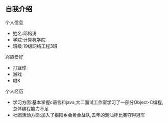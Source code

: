 自我介绍
--
个人信息
* 姓名:邱榕涛
* 学院:计算机学院
* 班级:19级网络工程3班

兴趣爱好
* 打篮球
* 游戏
* 唱K

个人经历
* 学习方面:基本掌握c语言和java,大二面试工作室学习了一部分Object-C编程,总体编程能力不足
* 社团活动方面:加入了揭阳乡会黄金战队,去年的潮汕杯比赛夺得冠军
